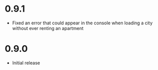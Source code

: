 # 0.9.1

* Fixed an error that could appear in the console when loading a city without ever renting an apartment

# 0.9.0
 
* Initial release